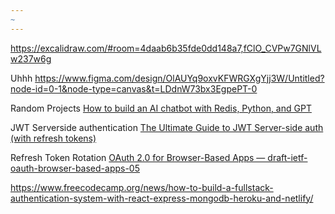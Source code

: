 ```yaml
---
~
---
```



https://excalidraw.com/#room=4daab6b35fde0dd148a7,fClO_CVPw7GNlVLw237w6g

Uhhh
	https://www.figma.com/design/OlAUYq9oxvKFWRGXgYjj3W/Untitled?node-id=0-1&node-type=canvas&t=LDdnW73bx3EgpePT-0

Random Projects
	[How to build an AI chatbot with Redis, Python, and GPT](https://www.freecodecamp.org/news/how-to-build-an-ai-chatbot-with-redis-python-and-gpt/)

JWT Serverside authentication
	[The Ultimate Guide to JWT Server-side auth (with refresh tokens)](https://dev.to/bahdcoder/the-ultimate-guide-to-jwt-server-side-auth-with-refresh-tokens-4jb3)

Refresh Token Rotation
	[OAuth 2.0 for Browser-Based Apps — draft-ietf-oauth-browser-based-apps-05](https://datatracker.ietf.org/doc/html/draft-ietf-oauth-browser-based-apps-05#section-8)

https://www.freecodecamp.org/news/how-to-build-a-fullstack-authentication-system-with-react-express-mongodb-heroku-and-netlify/ 